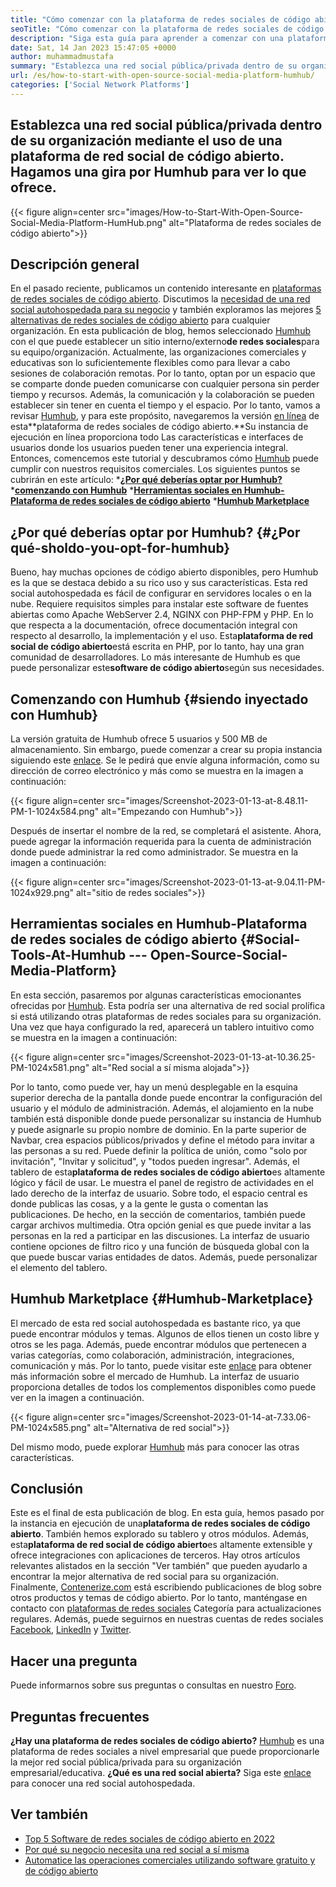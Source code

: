 ```yaml
---
title: "Cómo comenzar con la plataforma de redes sociales de código abierto | Humhub" 
seoTitle: "Cómo comenzar con la plataforma de redes sociales de código abierto | Humhub" 
description: "Siga esta guía para aprender a comenzar con una plataforma de redes sociales de código abierto. Ofrece un rico tablero junto con muchas características de nivel empresarial." 
date: Sat, 14 Jan 2023 15:47:05 +0000
author: muhammadmustafa
summary: "Establezca una red social pública/privada dentro de su organización utilizando una plataforma de red social de código abierto. Hagamos una gira por Humhub para ver lo que ofrece." 
url: /es/how-to-start-with-open-source-social-media-platform-humhub/
categories: ['Social Network Platforms']
---
```


## Establezca una red social pública/privada dentro de su organización mediante el uso de una plataforma de red social de código abierto. Hagamos una gira por Humhub para ver lo que ofrece.

{{< figure align=center src="images/How-to-Start-With-Open-Source-Social-Media-Platform-HumHub.png" alt="Plataforma de redes sociales de código abierto">}}


## Descripción general
En el pasado reciente, publicamos un contenido interesante en [plataformas de redes sociales de código abierto][1]. Discutimos la [necesidad de una red social autohospedada para su negocio][2] y también exploramos las mejores [5 alternativas de redes sociales de código abierto][3] para cualquier organización. En esta publicación de blog, hemos seleccionado [Humhub][4] con el que puede establecer un sitio interno/externo**de redes sociales**para su equipo/organización. Actualmente, las organizaciones comerciales y educativas son lo suficientemente flexibles como para llevar a cabo sesiones de colaboración remotas. Por lo tanto, optan por un espacio que se comparte donde pueden comunicarse con cualquier persona sin perder tiempo y recursos. Además, la comunicación y la colaboración se pueden establecer sin tener en cuenta el tiempo y el espacio.
Por lo tanto, vamos a revisar [Humhub][4], y para este propósito, navegaremos la versión [en línea][5] de esta**plataforma de redes sociales de código abierto.**Su instancia de ejecución en línea proporciona todo Las características e interfaces de usuarios donde los usuarios pueden tener una experiencia integral. Entonces, comencemos este tutorial y descubramos cómo [Humhub][4] puede cumplir con nuestros requisitos comerciales.
Los siguientes puntos se cubrirán en este artículo:
***[¿Por qué deberías optar por Humhub?][6]**
***[comenzando con Humhub][7]**
***[Herramientas sociales en Humhub-Plataforma de redes sociales de código abierto][8]**
***[Humhub Marketplace][9]**

## ¿Por qué deberías optar por Humhub? {#¿Por qué-sholdo-you-opt-for-humhub}
Bueno, hay muchas opciones de código abierto disponibles, pero Humhub es la que se destaca debido a su rico uso y sus características. Esta red social autohospedada es fácil de configurar en servidores locales o en la nube. Requiere requisitos simples para instalar este software de fuentes abiertas como Apache WebServer 2.4, NGINX con PHP-FPM y PHP. En lo que respecta a la documentación, ofrece documentación integral con respecto al desarrollo, la implementación y el uso.
Esta**plataforma de red social de código abierto**está escrita en PHP, por lo tanto, hay una gran comunidad de desarrolladores. Lo más interesante de Humhub es que puede personalizar este**software de código abierto**según sus necesidades.

## Comenzando con Humhub {#siendo inyectado con Humhub}
La versión gratuita de Humhub ofrece 5 usuarios y 500 MB de almacenamiento. Sin embargo, puede comenzar a crear su propia instancia siguiendo este [enlace][5]. Se le pedirá que envíe alguna información, como su dirección de correo electrónico y más como se muestra en la imagen a continuación:

{{< figure align=center src="images/Screenshot-2023-01-13-at-8.48.11-PM-1-1024x584.png" alt="Empezando con Humhub">}}

Después de insertar el nombre de la red, se completará el asistente. Ahora, puede agregar la información requerida para la cuenta de administración donde puede administrar la red como administrador. Se muestra en la imagen a continuación:

{{< figure align=center src="images/Screenshot-2023-01-13-at-9.04.11-PM-1024x929.png" alt="sitio de redes sociales">}}


## Herramientas sociales en Humhub-Plataforma de redes sociales de código abierto {#Social-Tools-At-Humhub --- Open-Source-Social-Media-Platform}
En esta sección, pasaremos por algunas características emocionantes ofrecidas por [Humhub][4]. Esta podría ser una alternativa de red social prolífica si está utilizando otras plataformas de redes sociales para su organización.
Una vez que haya configurado la red, aparecerá un tablero intuitivo como se muestra en la imagen a continuación:

{{< figure align=center src="images/Screenshot-2023-01-13-at-10.36.25-PM-1024x581.png" alt="Red social a sí misma alojada">}}

Por lo tanto, como puede ver, hay un menú desplegable en la esquina superior derecha de la pantalla donde puede encontrar la configuración del usuario y el módulo de administración. Además, el alojamiento en la nube también está disponible donde puede personalizar su instancia de Humhub y puede asignarle su propio nombre de dominio. En la parte superior de Navbar, crea espacios públicos/privados y define el método para invitar a las personas a su red. Puede definir la política de unión, como "solo por invitación", "Invitar y solicitud", y "todos pueden ingresar".
Además, el tablero de esta**plataforma de redes sociales de código abierto**es altamente lógico y fácil de usar. Le muestra el panel de registro de actividades en el lado derecho de la interfaz de usuario. Sobre todo, el espacio central es donde publicas las cosas, y a la gente le gusta o comentan las publicaciones. De hecho, en la sección de comentarios, también puede cargar archivos multimedia. Otra opción genial es que puede invitar a las personas en la red a participar en las discusiones. La interfaz de usuario contiene opciones de filtro rico y una función de búsqueda global con la que puede buscar varias entidades de datos. Además, puede personalizar el elemento del tablero.

## Humhub Marketplace {#Humhub-Marketplace}
El mercado de esta red social autohospedada es bastante rico, ya que puede encontrar módulos y temas. Algunos de ellos tienen un costo libre y otros se les paga. Además, puede encontrar módulos que pertenecen a varias categorías, como colaboración, administración, integraciones, comunicación y más. Por lo tanto, puede visitar este [enlace][10] para obtener más información sobre el mercado de Humhub.
La interfaz de usuario proporciona detalles de todos los complementos disponibles como puede ver en la imagen a continuación.

{{< figure align=center src="images/Screenshot-2023-01-14-at-7.33.06-PM-1024x585.png" alt="Alternativa de red social">}}

Del mismo modo, puede explorar [Humhub][4] más para conocer las otras características.

## Conclusión
Este es el final de esta publicación de blog. En esta guía, hemos pasado por la instancia en ejecución de una**plataforma de redes sociales de código abierto**. También hemos explorado su tablero y otros módulos. Además, esta**plataforma de red social de código abierto**es altamente extensible y ofrece integraciones con aplicaciones de terceros. Hay otros artículos relevantes alistados en la sección "Ver también" que pueden ayudarlo a encontrar la mejor alternativa de red social para su organización.
Finalmente, [Contenerize.com][11] está escribiendo publicaciones de blog sobre otros productos y temas de código abierto. Por lo tanto, manténgase en contacto con [][12][plataformas de redes sociales][1] Categoría para actualizaciones regulares. Además, puede seguirnos en nuestras cuentas de redes sociales [Facebook][13], [LinkedIn][14] y [Twitter][15].

## Hacer una pregunta
Puede informarnos sobre sus preguntas o consultas en nuestro [Foro][16].

## Preguntas frecuentes
**¿Hay una plataforma de redes sociales de código abierto?**
[Humhub][4] es una plataforma de redes sociales a nivel empresarial que puede proporcionarle la mejor red social pública/privada para su organización empresarial/educativa.
**¿Qué es una red social abierta?**
Siga este [enlace][6] para conocer una red social autohospedada.

## Ver también
  * [Top 5 Software de redes sociales de código abierto en 2022][3]
  * [Por qué su negocio necesita una red social a sí misma][17]
  * [Automatice las operaciones comerciales utilizando software gratuito y de código abierto][18]

  
[1]: https://products.containerize.com/social-network-platforms/
[2]: https://blog.containerize.com/social-network-platforms/why-your-business-needs-a-self-hosted-social-network/
[3]: https://blog.containerize.com/social-network-platforms/top-5-open-source-social-networking-software-in-2022/
[4]: https://products.containerize.com/social-network-platforms/humhub/
[5]: https://saas.humhub.com/en/create
[6]: #Why-should-you-opt-for-HumHub
[7]: #Getting-started-with-HumHub
[8]: #Social-tools-at-HumHub---Open-Source-Social-Media-Platform
[9]: #HumHub-marketplace
[10]: https://marketplace.humhub.com/
[11]: https://www.containerize.com/
[12]: https://products.containerize.com/marketing-automation/
[13]: https://web.facebook.com/containerize
[14]: https://www.linkedin.com/company/containerize/
[15]: https://twitter.com/containerize_co
[16]: https://forum.containerize.com/
[17]: //blog.containerize.com/2021/10/07/why-your-business-needs-a-self-hosted-social-network/
[18]: https://blog.containerize.com/blogging/automate-business-operations-using-open-source-software/
